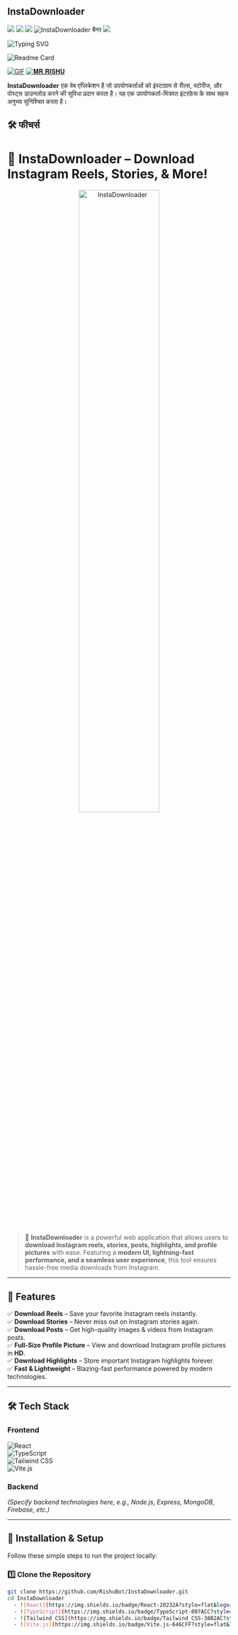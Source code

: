 ## InstaDownloader
<img src="https://user-images.githubusercontent.com/73097560/115834477-dbab4500-a447-11eb-908a-139a6edaec5c.gif">
<img src="https://readme-typing-svg.herokuapp.com?color=00FF00&width=420&lines=𝗜𝗡𝗦𝗧𝗔+𝗗𝗢𝗪𝗡𝗟𝗢𝗔𝗗𝗘𝗥+𝗪𝗘𝗕𝗦𝗜𝗧𝗘+𝗕𝗬+𝐑𝐈𝐒𝐇𝐔+𝗧𝗘𝗔𝗠+.+.+.+.+.">
<img src="https://user-images.githubusercontent.com/73097560/115834477-dbab4500-a447-11eb-908a-139a6edaec5c.gif">

<!-- बैनर इमेज -->
<img src="https://envs.sh/enO.jpg" alt="InstaDownloader बैनर">


<img src="https://user-images.githubusercontent.com/73097560/115834477-dbab4500-a447-11eb-908a-139a6edaec5c.gif">

<!-- टाइपिंग इफ़ेक्ट -->
![Typing SVG](https://readme-typing-svg.demolab.com?color=00FF00&width=420&lines=𝗜𝗡𝗦𝗧𝗔+𝗗𝗢𝗪𝗡𝗟𝗢𝗔𝗗𝗘𝗥+𝗪𝗘𝗕𝗦𝗜𝗧𝗘+𝗕𝗬+𝐑𝐈𝐒𝐇𝐔+𝗧𝗘𝗔𝗠+.+.+.+.+.)

<!-- बैज -->
![Readme Card](https://github-readme-stats.vercel.app/api/pin/?username=RishuBot&repo=instadownloader&theme=flag-india)


[![GIF](https://github.com/RishuBot/RishuManagement/blob/main/Rishu.gif)](https://github.com/RishuBot/RishuManagement/blob/main/Rishu.gif)
   [![𝐌𝐑.𝐑𝐈𝐒𝐇𝐔](https://github-stats-alpha.vercel.app/api?username=RishuBot "RishuBot")](https://github-stats-alpha.vercel.app/api?username=RishuBot "RISHU")
  

**InstaDownloader** एक वेब एप्लिकेशन है जो उपयोगकर्ताओं को इंस्टाग्राम से रील्स, स्टोरीज, और पोस्ट्स डाउनलोड करने की सुविधा प्रदान करता है। यह एक उपयोगकर्ता-मित्रवत इंटरफ़ेस के साथ सहज अनुभव सुनिश्चित करता है।

## 🛠️ फीचर्स
# 📸 InstaDownloader – Download Instagram Reels, Stories, & More!

<p align="center">
  <img src="https://envs.sh/enO.jpg" width="60%" alt="InstaDownloader">
</p>  

> 🚀 **InstaDownloader** is a powerful web application that allows users to **download Instagram reels, stories, posts, highlights, and profile pictures** with ease. Featuring a **modern UI, lightning-fast performance, and a seamless user experience**, this tool ensures hassle-free media downloads from Instagram.  

---

## 🎯 Features  

✅ **Download Reels** – Save your favorite Instagram reels instantly.  
✅ **Download Stories** – Never miss out on Instagram stories again.  
✅ **Download Posts** – Get high-quality images & videos from Instagram posts.  
✅ **Full-Size Profile Picture** – View and download Instagram profile pictures in **HD**.  
✅ **Download Highlights** – Store important Instagram highlights forever.  
✅ **Fast & Lightweight** – Blazing-fast performance powered by modern technologies.  

---

## 🛠️ Tech Stack  

### **Frontend**  
![React](https://img.shields.io/badge/React-20232A?style=for-the-badge&logo=react&logoColor=61DAFB)  
![TypeScript](https://img.shields.io/badge/TypeScript-007ACC?style=for-the-badge&logo=typescript&logoColor=white)  
![Tailwind CSS](https://img.shields.io/badge/Tailwind_CSS-38B2AC?style=for-the-badge&logo=tailwind-css&logoColor=white)  
![Vite.js](https://img.shields.io/badge/Vite.js-646CFF?style=for-the-badge&logo=vite&logoColor=white)  

### **Backend**  
*(Specify backend technologies here, e.g., Node.js, Express, MongoDB, Firebase, etc.)*  

---

## 🚀 Installation & Setup  

Follow these simple steps to run the project locally:  

### 1️⃣ Clone the Repository  
```bash
git clone https://github.com/RishuBot/InstaDownloader.git
cd InstaDownloader
  - ![React](https://img.shields.io/badge/React-20232A?style=flat&logo=react&logoColor=61DAFB)
  - ![TypeScript](https://img.shields.io/badge/TypeScript-007ACC?style=flat&logo=typescript&logoColor=white)
  - ![Tailwind CSS](https://img.shields.io/badge/Tailwind_CSS-38B2AC?style=flat&logo=tailwind-css&logoColor=white)
  - ![Vite.js](https://img.shields.io/badge/Vite.js-646CFF?style=flat&logo=vite&logoColor=white)

